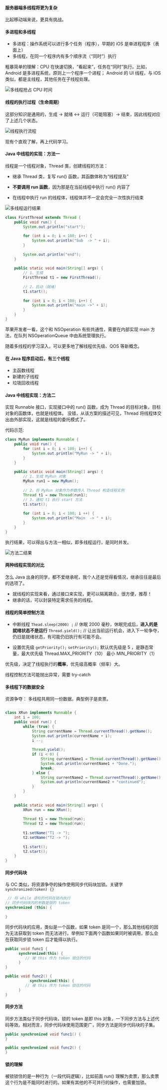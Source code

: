 #### 服务器端多线程将更为复杂
比起移动端来说，更具有挑战。

#### 多进程和多线程
- 多进程：操作系统可以进行多个任务（程序），早期的 iOS 是单进程程序（表面上）
- 多线程，在同一个程序内有多个顺序流（“同时”）执行

粗暴简单的理解：CPU 在快速切换，“看起来”，任务在“同时”执行。比如，Android 是多进程系统，原则上一个程序一个进程；
Android 的 UI 线程，与 iOS 类似，都是主线程，其他任务在子线程处理。

![多线程抢占 CPU 时间](http://upload-images.jianshu.io/upload_images/73339-44fcfd88c7cc81ff.png?imageMogr2/auto-orient/strip%7CimageView2/2/w/1240)

#### 线程的执行过程（生命周期）

这部分知识是通用的，生成 -> 就绪 <-> 运行（可能阻塞）-> 结束，因此线程对应了上述几个状态。

![线程执行流程](http://upload-images.jianshu.io/upload_images/73339-1c1da52842843c01.png?imageMogr2/auto-orient/strip%7CimageView2/2/w/1240)

现有个直观了解，再上代码学习。

#### Java 中线程的实现：方法一
线程是一个线程对象，Thread 类，创建线程的方法：
- 继承 Thread 类，复写 run() 函数，其函数体称为“线程提及”

- **不要调用 run 函数**，因为那是在当前线程中执行 run() 内容了
- 在线程中执行 run 的线程体，线程体并不一定会完全一次性执行结束




![多线程运行结果](http://upload-images.jianshu.io/upload_images/73339-2319146168589a0e.png?imageMogr2/auto-orient/strip%7CimageView2/2/w/1240)

```Java
class FirstThread extends Thread {
    public void run() {
        System.out.println("start");
        
        for (int i = 0; i < 100; i++) {
            System.out.println("Sub  -> " + i);
        }
        
        System.out.println("end");
    }
    
    public static void main(String[] args) {
        // 1、生成
        FirstThread t1 = new FirstThread();
        
        // 2、启动（就绪）
        t1.start();
        
        for (int i = 0; i < 100; i++) {
            System.out.println("main ->" + i);
        }
    }
}
```

苹果开发者一看，这个和  NSOperation 有些共通性，需要在内部实现 main 方法，在队列 NSOperationQueue 中由系统管理执行。

随着多线程的学习深入，可以更多地了解线程优先级、QOS 等新概念。

#### 在 Java 程序启动后，有三个线程
- 主函数线程
- 新建的子线程
- 垃圾回收线程


#### Java 中线程实现：方法二
实现 Runnable 接口，实现接口中的 run() 函数，成为 Thread 的目标对象，目标对象的函数体，也就是线程体。
没错，从该方案的描述可见，Thread 将线程体交出由外部实现，这就是线程的委托模式了。

代码示范:
```Java
class MyRun implements Runnable {
    public void run() {
        for (int i = 0; i < 100; i++) {
            System.out.println("MyRun -> " + i);
        }
    }
    
    public static void main(String[] args) {
        // 1、生成 MyRun 对象
        MyRun run1 = new MyRun();
        
        // 2、将 MyRun 对象作为参数传入 Thread 构造线程实例
        Thread t1 = new Thread(run1);
        // 3、通知 t1 执行 start 方法
        t1.start();
        
        for (int i = 0; i < 100; i ++) {
            System.out.println("Main  -> " + i);
        }
    }
}
```

执行结果，可以得出与方法一相似，即多线程运行，是同时并发。

![方法二结果](http://upload-images.jianshu.io/upload_images/73339-e8fbc30d9f062903.png?imageMogr2/auto-orient/strip%7CimageView2/2/w/1240)

#### 两种线程实现的对比
怎么 Java 出身的同学，都不爱继承呢，我个人还是觉得看情况，继承往往是最后的选项了。

- 就线程的实现来看，通过接口来实现，更可以隔离耦合，很方便，推荐！
- 继承的话，可以封装特定需求任务的线程。

#### 线程的简单控制方法
- 中断线程 
```Thead.sleep(2000) ;``` 
// 休眠 2000 毫秒，休眠完成后，**进入的是就绪状态不是运行**
```Thread.yield();```
// 让出当前运行机会，进入下一轮争夺，仍旧是就绪状态，有可能仍旧执行有可能不会。

- 设置优先级
```getPriority();```
```setPriority();```
默认优先级是 5 ，是静态常量，最大优先级 Thread.MAX_PRIORITY（10） 最小 MIN_PRIORITY（1）

优先级，决定了线程执行的**概率**，优先级高概率（频率）大。


线程控制方法可能抛出异常，需要 try-catch

#### 多线程下的数据安全
资源争夺： 多线程共用同一份数据，典型例子是卖票。

```Java

class XRun implements Runnable {
    int i = 100;
    public void run() {
        while (true) {
            String currentName = Thread.currentThread().getName();
            System.out.println(currentName + i);
            i --;
            
            Thread.yield();
            if (i < 0) {
                String currentName1 = Thread.currentThread().getName();
                System.out.println(currentName1 + "Done.");
                break;
            } else {
                String currentName2 = Thread.currentThread().getName();
                System.out.println(currentName2 + "continued");
            }
        }
    }
    
    public static void main(String[] args) {
        XRun run = new XRun();
        
        Thread t1 = new Thread(run);
        Thread t2 = new Thread(run);
        
        t1.setName("T1 -> ");
        t2.setName("T2 -> ");
        
        t1.start();
        t2.start();
    }
}
```
#### 同步代码块
与 OC 类似，将资源争夺的操作使用同步代码块加锁。关键字 ``` synchronized(token) {} ```
```Java
 // 将 while 语句的代码在锁内执行
// 同步代码块内的参数是锁的 token
synchronized (this) {
      
}
```

同步代码块的应用，类似是一个函数，如果 token 是同一个，那么其他线程的因为无法获取到 token 而无法进行。举例如下面两个函数如果同时被调用，那么会在获取同步锁 token 后才能得以执行。

```Java
public void func1 {
      synchronized(this) {
         // 被 this 作为 token 锁住的代码
      }
}

public void func2() {
           synchronized(this) {
         // 被 this 作为 token 锁住的代码
      }
}

```

#### 同步方法
同步方法类似于同步代码块，锁的 token 是即 this 对象，一下同步方法与上述代码等效。相对而言，同步代码块使用范围更广，同步方法是同步代码块的子集。
```Java
public synchronized void func1() {
}

public synchronized void func2() {
}

```

#### 锁的理解
被锁锁住的是一种行为（一段代码逻辑），比如前面 run() 理解为卖票，那么卖票这个行为是不能同时进行的。如果有其他的不可并行的操作，也需要加锁。
